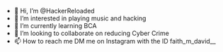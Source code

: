 - 👋 Hi, I’m @HackerReloaded
- 👀 I’m interested in playing music and hacking
- 🌱 I’m currently learning BCA
- 💞️ I’m looking to collaborate on reducing Cyber Crime
- 📫 How to reach me DM me on Instagram with the ID faith_m_david__

<!---
HackerReloaded/HackerReloaded is a ✨ special ✨ repository because its `README.md` (this file) appears on your GitHub profile.
You can click the Preview link to take a look at your changes.
--->
